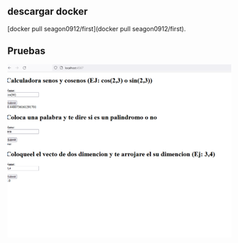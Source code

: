 ## descargar docker
[docker pull seagon0912/first](docker pull seagon0912/first).

## Pruebas 

![Iniciar](src/main/resources/static/p1.PNG)
